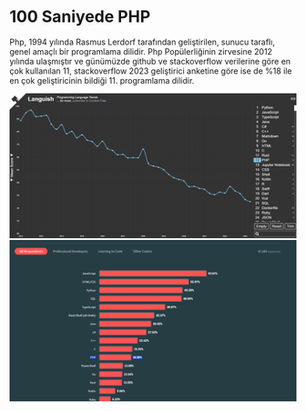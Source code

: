 # 100 Saniyede PHP

Php, 1994 yılında Rasmus Lerdorf tarafından geliştirilen, sunucu taraflı, genel amaçlı bir programlama dilidir. Php Popülerliğinin zirvesine 2012 yılında ulaşmıştır ve günümüzde github ve stackoverflow verilerine göre en çok kullanılan 11, stackoverflow 2023 geliştirici anketine göre ise de %18 ile en çok geliştiricinin bildiği 11. programlama dilidir.

![languish](image.png)
![stackoverflow](image-1.png)